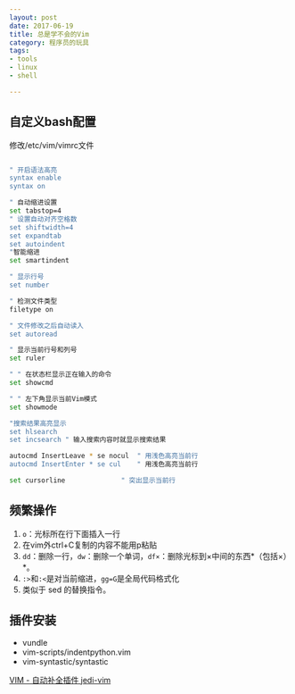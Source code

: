 ```yaml
---
layout: post
date: 2017-06-19
title: 总是学不会的Vim
category: 程序员的玩具
tags: 
- tools
- linux
- shell

---
```






## 自定义bash配置
修改/etc/vim/vimrc文件
```bash

" 开启语法高亮 
syntax enable 
syntax on

" 自动缩进设置
set tabstop=4
" 设置自动对齐空格数 
set shiftwidth=4
set expandtab
set autoindent
"智能缩进
set smartindent

" 显示行号
set number

" 检测文件类型 
filetype on

" 文件修改之后自动读入
set autoread

" 显示当前行号和列号
set ruler

" " 在状态栏显示正在输入的命令
set showcmd

" " 左下角显示当前Vim模式
set showmode

"搜索结果高亮显示
set hlsearch
set incsearch " 输入搜索内容时就显示搜索结果 

autocmd InsertLeave * se nocul  " 用浅色高亮当前行 
autocmd InsertEnter * se cul    " 用浅色高亮当前行 

set cursorline              " 突出显示当前行 

```



## 频繁操作
1. `o`：光标所在行下面插入一行
2. 在vim外ctrl+C复制的内容不能用p粘贴
3. `dd`：删除一行，`dw`：删除一个单词，`df×`：删除光标到×中间的东西*（包括×）*。
4. `:>`和`:<`是对当前缩进，`gg=G`是全局代码格式化
5. 类似于 sed 的替换指令。

## 插件安装
- vundle
- vim-scripts/indentpython.vim
- vim-syntastic/syntastic


[VIM - 自动补全插件 jedi-vim](https://blog.csdn.net/beiquandeng/article/details/76340343)
